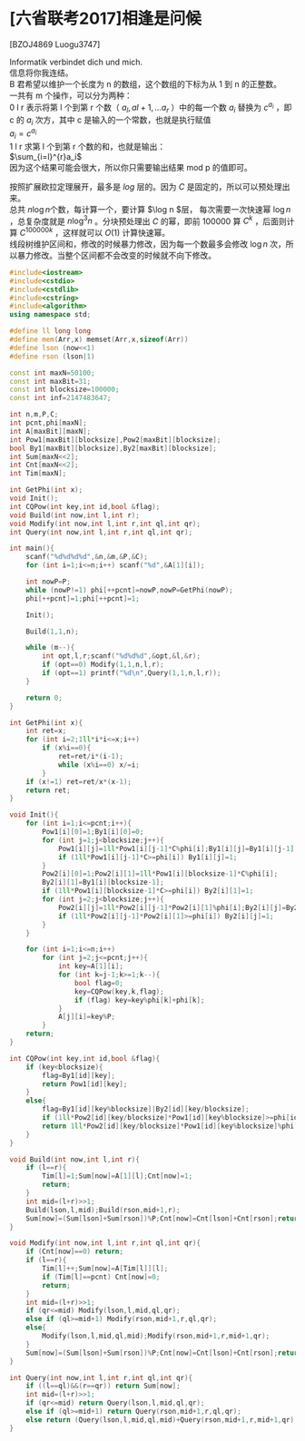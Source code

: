 # [六省联考2017]相逢是问候
[BZOJ4869 Luogu3747]

Informatik verbindet dich und mich.  
信息将你我连结。  
B 君希望以维护一个长度为 n 的数组，这个数组的下标为从 1 到 n 的正整数。  
一共有 m 个操作，可以分为两种：  
0 l r 表示将第 l 个到第 r 个数（ $a_l,a{l+1},...a_r$ ）中的每一个数 $a_i$ 替换为 $c^{a_i}$ ，即 c 的 $a_i$ 次方，其中 c 是输入的一个常数，也就是执行赋值  
$a_i = c^{a_i}$   
1 l r 求第 l 个到第 r 个数的和，也就是输出：  
$\sum_{i=l}^{r}a_i$   
因为这个结果可能会很大，所以你只需要输出结果 mod p 的值即可。

按照扩展欧拉定理展开，最多是 $log$ 层的。因为 $C$ 是固定的，所以可以预处理出来。  
总共 $n \log n$个数，每计算一个，要计算 $\log n $层， 每次需要一次快速幂 $\log n$ ，总复杂度就是 $n \log ^ 3 n$ 。分块预处理出 $C$ 的幂，即前 $100000$ 算 $C ^ k$ ，后面则计算 ${C ^ {100000}} ^ k$ ，这样就可以 $O(1)$ 计算快速幂。  
线段树维护区间和，修改的时候暴力修改，因为每一个数最多会修改 $\log n$ 次，所以暴力修改。当整个区间都不会改变的时候就不向下修改。

```cpp
#include<iostream>
#include<cstdio>
#include<cstdlib>
#include<cstring>
#include<algorithm>
using namespace std;

#define ll long long
#define mem(Arr,x) memset(Arr,x,sizeof(Arr))
#define lson (now<<1)
#define rson (lson|1)

const int maxN=50100;
const int maxBit=31;
const int blocksize=100000;
const int inf=2147483647;

int n,m,P,C;
int pcnt,phi[maxN];
int A[maxBit][maxN];
int Pow1[maxBit][blocksize],Pow2[maxBit][blocksize];
bool By1[maxBit][blocksize],By2[maxBit][blocksize];
int Sum[maxN<<2];
int Cnt[maxN<<2];
int Tim[maxN];

int GetPhi(int x);
void Init();
int CQPow(int key,int id,bool &flag);
void Build(int now,int l,int r);
void Modify(int now,int l,int r,int ql,int qr);
int Query(int now,int l,int r,int ql,int qr);

int main(){
	scanf("%d%d%d%d",&n,&m,&P,&C);
	for (int i=1;i<=n;i++) scanf("%d",&A[1][i]);

	int nowP=P;
	while (nowP!=1) phi[++pcnt]=nowP,nowP=GetPhi(nowP);
	phi[++pcnt]=1;phi[++pcnt]=1;

	Init();

	Build(1,1,n);

	while (m--){
		int opt,l,r;scanf("%d%d%d",&opt,&l,&r);
		if (opt==0) Modify(1,1,n,l,r);
		if (opt==1) printf("%d\n",Query(1,1,n,l,r));
	}

	return 0;
}

int GetPhi(int x){
	int ret=x;
	for (int i=2;1ll*i*i<=x;i++)
		if (x%i==0){
			ret=ret/i*(i-1);
			while (x%i==0) x/=i;
		}
	if (x!=1) ret=ret/x*(x-1);
	return ret;
}

void Init(){
	for (int i=1;i<=pcnt;i++){
		Pow1[i][0]=1;By1[i][0]=0;
		for (int j=1;j<blocksize;j++){
			Pow1[i][j]=1ll*Pow1[i][j-1]*C%phi[i];By1[i][j]=By1[i][j-1];
			if (1ll*Pow1[i][j-1]*C>=phi[i]) By1[i][j]=1;
		}
		Pow2[i][0]=1;Pow2[i][1]=1ll*Pow1[i][blocksize-1]*C%phi[i];
		By2[i][1]=By1[i][blocksize-1];
		if (1ll*Pow1[i][blocksize-1]*C>=phi[i]) By2[i][1]=1;
		for (int j=2;j<blocksize;j++){
			Pow2[i][j]=1ll*Pow2[i][j-1]*Pow2[i][1]%phi[i];By2[i][j]=By2[i][j-1];
			if (1ll*Pow2[i][j-1]*Pow2[i][1]>=phi[i]) By2[i][j]=1;
		}
	}

	for (int i=1;i<=n;i++)
		for (int j=2;j<=pcnt;j++){
			int key=A[1][i];
			for (int k=j-1;k>=1;k--){
				bool flag=0;
				key=CQPow(key,k,flag);
				if (flag) key=key%phi[k]+phi[k];
			}
			A[j][i]=key%P;
		}
	return;
}

int CQPow(int key,int id,bool &flag){
	if (key<blocksize){
		flag=By1[id][key];
		return Pow1[id][key];
	}
	else{
		flag=By1[id][key%blocksize]|By2[id][key/blocksize];
		if (1ll*Pow2[id][key/blocksize]*Pow1[id][key%blocksize]>=phi[id]) flag=1;
		return 1ll*Pow2[id][key/blocksize]*Pow1[id][key%blocksize]%phi[id];
	}
}

void Build(int now,int l,int r){
	if (l==r){
		Tim[l]=1;Sum[now]=A[1][l];Cnt[now]=1;
		return;
	}
	int mid=(l+r)>>1;
	Build(lson,l,mid);Build(rson,mid+1,r);
	Sum[now]=(Sum[lson]+Sum[rson])%P;Cnt[now]=Cnt[lson]+Cnt[rson];return;
}

void Modify(int now,int l,int r,int ql,int qr){
	if (Cnt[now]==0) return;
	if (l==r){
		Tim[l]++;Sum[now]=A[Tim[l]][l];
		if (Tim[l]==pcnt) Cnt[now]=0;
		return;
	}
	int mid=(l+r)>>1;
	if (qr<=mid) Modify(lson,l,mid,ql,qr);
	else if (ql>=mid+1) Modify(rson,mid+1,r,ql,qr);
	else{
		Modify(lson,l,mid,ql,mid);Modify(rson,mid+1,r,mid+1,qr);
	}
	Sum[now]=(Sum[lson]+Sum[rson])%P;Cnt[now]=Cnt[lson]+Cnt[rson];return;
}

int Query(int now,int l,int r,int ql,int qr){
	if ((l==ql)&&(r==qr)) return Sum[now];
	int mid=(l+r)>>1;
	if (qr<=mid) return Query(lson,l,mid,ql,qr);
	else if (ql>=mid+1) return Query(rson,mid+1,r,ql,qr);
	else return (Query(lson,l,mid,ql,mid)+Query(rson,mid+1,r,mid+1,qr))%P;
}
```